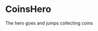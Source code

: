 # CoinsHero


The hero goes and jumps collecting coins

<br />
<image" src="https://github.com/user-attachments/assets/fa67e4f7-a926-486b-90ae-6a557b126b3a" width = 48.8%>
